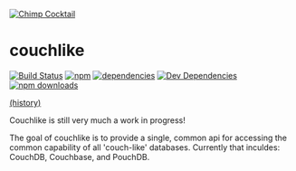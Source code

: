 [![Chimp Cocktail](http://chimpcocktail.github.io/chimpcocktail.png)](http://chimpcocktail.github.io)

couchlike
=========

[![Build Status](http://img.shields.io/travis/chimpcocktail/couchlike.svg)](https://travis-ci.org/chimpcocktail/couchlike) [![npm](http://img.shields.io/npm/v/couchlike.svg)](https://www.npmjs.org/package/couchlike) [![dependencies](https://david-dm.org/chimpcocktail/couchlike.svg)](https://david-dm.org/chimpcocktail/couchlike) [![Dev Dependencies](https://david-dm.org/chimpcocktail/couchlike/dev-status.svg)](https://david-dm.org/chimpcocktail/couchlike#info=devDependencies) [![npm downloads](http://img.shields.io/npm/dm/couchlike.svg)](https://www.npmjs.org/package/couchlike)

[(history)](CHANGELOG.md)

Couchlike is still very much a work in progress!

The goal of couchlike is to provide a single, common api for accessing the common capability of all 'couch-like' databases. Currently that inculdes: CouchDB, Couchbase, and PouchDB.
